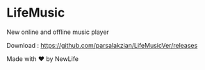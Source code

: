 # LifeMusic
New online and offline music player 

Download :
https://github.com/parsalakzian/LifeMusicVer/releases

Made with ❤️ by NewLife
